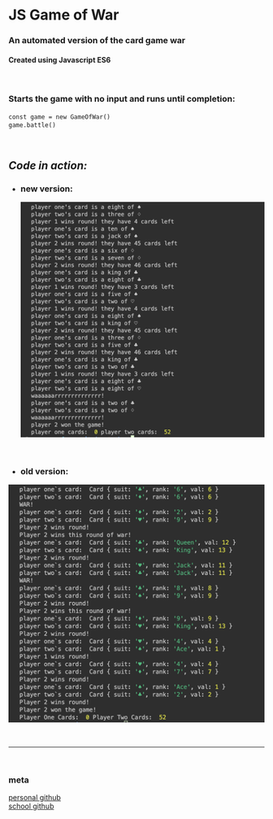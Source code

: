 # JS Game of War
### <strong>An automated version of the card game war </strong>
#### Created using Javascript ES6
<br>

### Starts the game with no input and runs until completion:

```
const game = new GameOfWar()
game.battle()
```
<br>

## *Code in action:*

- ### new version:
  ![](game-console2.png)

<br>

- ### old version:
![](game-console.png)


<br>

----------------
<br>

### meta


[personal github](https://github.com/professrx/) <br>
[school github](git.generalassemb.ly/professrx)
